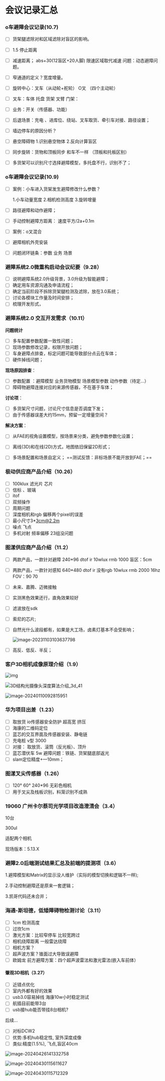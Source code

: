 # 会议记录汇总

### **o车避障会议记录**(10.7)

* [ ] 货架腿滤除对和区域滤除对盲区的影响。

* [ ] 1.5 停止距离

* [ ] 减速距离；  abs+30(12盲区+20人脚)   限速区域取代减速  问题：动态避障问题。

* [ ] 窄通道的定义？宽度增量。

* [ ] 旋转中心：叉车（从动轮+舵轮）  O叉 （四个主动轮）

* [ ] 叉车：车体 托盘 货架 叉臂 门架：

* [ ] 业务：开关（传感器、功能）

* [ ] 后退场景：充电 、进库位、绕站、叉车取货、牵引车对接、路径设置；

* [ ] 墙边停车的原因分析？

* [ ] 悬空障碍物 1.识别悬空物体 2.反向计算盲区

* [ ] 同步旋转：货物和顶板同步 和车不一样  （顶板和托板区别）

* [ ] 多货架可以识别尺寸选择避障模型，多托盘不行，识别不了；

### **o车避障会议记录**(10.9)

* [ ] 案例：小车进入货架发生避障修改什么参数？

  1.小车动量宽度 2.相机检测高度 3.旋转增量

* [ ] 路径避障和动作避障；

* [ ] 手动控制避障方距离： 速度平方/2a+0.1m

* [ ] 案例：o叉混合

* [ ] 避障相机外壳安装

* [ ] 问题闭环链条：参数  业务  场景

### 避障系统2.0微重构启动会议纪要（9.28）

* [ ] 说明避障系统2.0升级背景，3.0升级为智能避障；
* [ ] 确定用车资源沟通及申请流程；
* [ ] 确定当前阶段不拆除货架腿检测及滤除，放在3.0系统；
* [ ] 讨论各模块工作量及时间安排；
* [ ] 梳理开发形式，

### 避障系统2.0 交互开发需求（10.11）

**问题统计**

* [ ] 多车配置参数配置一致性问题；
* [ ] 现场参数修改记录，权限开放问题；
* [ ] 车身避障点排查，标定问题可能导致部分点云在车体；
* [ ] 硬件掉线问题；

**现场原因排查**：

* [ ] 参数配置 ：避障模型 业务货物模型 场景模型参数 动作参数（待定...）
* [ ] 障碍物避障连接对应的来源传感器，不在基于车体；

**讨论项**：

* [ ] 多货架尺寸问题，讨论尺寸信息是否调度下发；
* [ ] 由于传感器误差大约15mm，预留一定增量空间？

**解决方案**：

* [ ] 从FAE的视角设置模型，按场景来分类，避免参数参数化设置；

* [ ] 离线(3D)和在线(2D)方式，地图依旧保留2D形式；

* [ ] 多场景配置和场景自定义；   ==测试反馈：非标场景不能开放到FAE；==

### 极动供应商产品介绍（10.26）

* [ ] 100klux 滤光片 芯片
* [ ] 信标 、玻璃
* [ ] itof
* [ ] 双频操作
* [ ] 周期问题
* [ ] 深度相机和rgb 偏移两个pixel的误差
* [ ] 最小尺寸3\*<3cm@2.2m>
* [ ] 噪点 飞点
* [ ] 多机对射    频率偏移   23组没问题

### 图漾供应商产品介绍（11.2）

* [ ] 两款产品，一款针对避障 240\*96 dtof ir 10wlux     rmb 1000   盲区：5cm

* [ ] 两款产品，一款针对感知 640\*480 dtof ir 没有rgb 10wlux  rmb 2000 16hz   FOV：90 70

* [ ] 未来、嘉腾、迈微接触

* [ ] 实测黑色效果还行，直角效果较好

* [ ] 滤波放在sdk

* [ ] 索尼的芯片;

* [ ] 自然光什么波段都有，如果是大工场，卤素灯基本不会受影响；

  ![image-20231103103637798](meeting.assets/image-20231103103637798.png)

* [ ] 高反、低反、半反；

### 客户3D相机成像原理介绍（1.9）

![img](meeting.assets/fe6c15f90c770e4545f2b144b777855d.jpg)

![3D结构光摄像头深度算法介绍\_3d\_41](meeting.assets/resize,m_fixed,w_1184.webp)

![image-20240110092815951](meeting.assets/image-20240110092815951.png)

### 华为项目出差（1.23）

* [ ] 取放货 io传感器安全防护 超高宽 挤压
* [ ] 海康的二维码定位
* [ ] 蓝芯的交互界面及传感器安装、静电链
* [ ] 充电桩 v型 3000
* [ ] 对接：  取放货、滚筒（反光板）、顶升
* [ ] 蓝芯潜伏车 5w   避障问题：铁链、货架腿底部返光
* [ ] slam定位精度+—10mm；

### 图漾叉尖传感器（1.26）

* [ ] 120° 60° 240\*96 无彩色相机
* [ ] 用于叉尖及栈板识别，料笼识别不成熟

### **19060 广州卡尔蔡司光学项目改造澄清会**（3.4）

10台

300ul

适配两个相机

现场版本：5.13.X

### 避障2.0后端测试结果汇总及前端的提测项（3.6）

1.避障模型和Matrix的显示没人维护（实际的模型切换和逻辑不一样);

2.手动控制避障还是原来一套逻辑；

3.凯哥代码还未合并；

### 海通-斯坦德，低矮障碍物检测讨论（3.11）

* [ ] 1cm  检测高度
* [ ] 过坎1cm
* [ ] 激光方案：比较窄停车 比较宽跨过
* [ ] 相机绕障距离  一般雷达绕障
* [ ] 相机方案？
* [ ] 超声波方案？锥面过大导致误避障
* [ ] 欧姆龙 前方避障方案：四个超声波雷法和激光雷法(嵌入车前体）

#### 肇观3D相机（3.27）

* [ ] 近错点优化
* [ ] 室内外都有好的效果
* [ ] usb3.0容易掉线 海康10w小时稳定测试
* [ ] 航插目前能带3台
* [ ] usb接hub能否带挂8台相机?

后续...

* [ ] 对标DCW2
* [ ] 优势:多机hub稳定性, 室外深度成像
* [ ] 类似:精度(1.5%), 飞点,盲区40cm

![image-20240426141332758](meeting/image-20240426141332758.png)

![image-20240430115611627](meeting/image-20240430115611627.png)

![image-20240430115712329](meeting.assets/image-20240430115712329.png)
